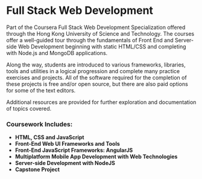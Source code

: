 # Full Stack Web Development

Part of the Coursera Full Stack Web Development Specialization offered through the Hong Kong University of Science and Technology. The courses offer a well-guided tour through the fundamentals of Front End and Server-side Web Development beginning with static HTML/CSS and completing with Node.js and MongoDB applications.

Along the way, students are introduced to various frameworks, libraries, tools and utilities in a logical progression and complete many practice exercises and projects. All of the software required for the completion of these projects is free and/or open source, but there are also paid options for some of the text editors.

Additional resources are provided for further exploration and documentation of topics covered.

### Coursework Includes:

- **HTML, CSS and JavaScript**
- **Front-End Web UI Frameworks and Tools**
- **Front-End JavaScript Frameworks: AngularJS**
- **Multiplatform Mobile App Development with Web Technologies**
- **Server-side Development with NodeJS** 
- **Capstone Project**






